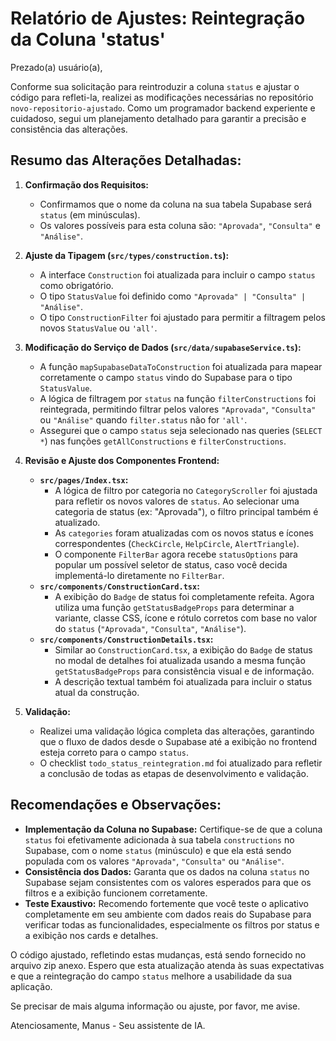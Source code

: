 # Relatório de Ajustes: Reintegração da Coluna 'status'

Prezado(a) usuário(a),

Conforme sua solicitação para reintroduzir a coluna `status` e ajustar o código para refleti-la, realizei as modificações necessárias no repositório `novo-repositorio-ajustado`. Como um programador backend experiente e cuidadoso, segui um planejamento detalhado para garantir a precisão e consistência das alterações.

## Resumo das Alterações Detalhadas:

1.  **Confirmação dos Requisitos:**
    *   Confirmamos que o nome da coluna na sua tabela Supabase será `status` (em minúsculas).
    *   Os valores possíveis para esta coluna são: `"Aprovada"`, `"Consulta"` e `"Análise"`.

2.  **Ajuste da Tipagem (`src/types/construction.ts`):**
    *   A interface `Construction` foi atualizada para incluir o campo `status` como obrigatório.
    *   O tipo `StatusValue` foi definido como `"Aprovada" | "Consulta" | "Análise"`.
    *   O tipo `ConstructionFilter` foi ajustado para permitir a filtragem pelos novos `StatusValue` ou `'all'`.

3.  **Modificação do Serviço de Dados (`src/data/supabaseService.ts`):**
    *   A função `mapSupabaseDataToConstruction` foi atualizada para mapear corretamente o campo `status` vindo do Supabase para o tipo `StatusValue`.
    *   A lógica de filtragem por `status` na função `filterConstructions` foi reintegrada, permitindo filtrar pelos valores `"Aprovada"`, `"Consulta"` ou `"Análise"` quando `filter.status` não for `'all'`.
    *   Assegurei que o campo `status` seja selecionado nas queries (`SELECT *`) nas funções `getAllConstructions` e `filterConstructions`.

4.  **Revisão e Ajuste dos Componentes Frontend:**
    *   **`src/pages/Index.tsx`:**
        *   A lógica de filtro por categoria no `CategoryScroller` foi ajustada para refletir os novos valores de `status`. Ao selecionar uma categoria de status (ex: "Aprovada"), o filtro principal também é atualizado.
        *   As `categories` foram atualizadas com os novos status e ícones correspondentes (`CheckCircle`, `HelpCircle`, `AlertTriangle`).
        *   O componente `FilterBar` agora recebe `statusOptions` para popular um possível seletor de status, caso você decida implementá-lo diretamente no `FilterBar`.
    *   **`src/components/ConstructionCard.tsx`:**
        *   A exibição do `Badge` de status foi completamente refeita. Agora utiliza uma função `getStatusBadgeProps` para determinar a variante, classe CSS, ícone e rótulo corretos com base no valor do `status` (`"Aprovada"`, `"Consulta"`, `"Análise"`).
    *   **`src/components/ConstructionDetails.tsx`:**
        *   Similar ao `ConstructionCard.tsx`, a exibição do `Badge` de status no modal de detalhes foi atualizada usando a mesma função `getStatusBadgeProps` para consistência visual e de informação.
        *   A descrição textual também foi atualizada para incluir o status atual da construção.

5.  **Validação:**
    *   Realizei uma validação lógica completa das alterações, garantindo que o fluxo de dados desde o Supabase até a exibição no frontend esteja correto para o campo `status`.
    *   O checklist `todo_status_reintegration.md` foi atualizado para refletir a conclusão de todas as etapas de desenvolvimento e validação.

## Recomendações e Observações:

*   **Implementação da Coluna no Supabase:** Certifique-se de que a coluna `status` foi efetivamente adicionada à sua tabela `constructions` no Supabase, com o nome `status` (minúsculo) e que ela está sendo populada com os valores `"Aprovada"`, `"Consulta"` ou `"Análise"`.
*   **Consistência dos Dados:** Garanta que os dados na coluna `status` no Supabase sejam consistentes com os valores esperados para que os filtros e a exibição funcionem corretamente.
*   **Teste Exaustivo:** Recomendo fortemente que você teste o aplicativo completamente em seu ambiente com dados reais do Supabase para verificar todas as funcionalidades, especialmente os filtros por status e a exibição nos cards e detalhes.

O código ajustado, refletindo estas mudanças, está sendo fornecido no arquivo zip anexo. Espero que esta atualização atenda às suas expectativas e que a reintegração do campo `status` melhore a usabilidade da sua aplicação.

Se precisar de mais alguma informação ou ajuste, por favor, me avise.

Atenciosamente,
Manus - Seu assistente de IA.
